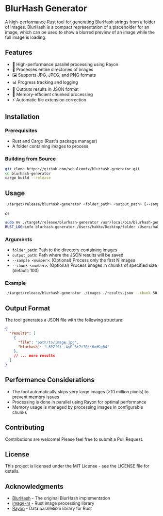 # BlurHash Generator

A high-performance Rust tool for generating BlurHash strings from a folder of images. BlurHash is a compact representation of a placeholder for an image, which can be used to show a blurred preview of an image while the full image is loading.

## Features

- 🚀 High-performance parallel processing using Rayon
- 📁 Processes entire directories of images
- 🖼️ Supports JPG, JPEG, and PNG formats
- 📊 Progress tracking and logging
- 💾 Outputs results in JSON format
- 🧠 Memory-efficient chunked processing
- ⚡ Automatic file extension correction

## Installation

### Prerequisites

- Rust and Cargo (Rust's package manager)
- A folder containing images to process

### Building from Source

```bash
git clone https://github.com/seoulcomix/blurhash-generator.git
cd blurhash-generator
cargo build --release
```

## Usage

```bash
./target/release/blurhash-generator <folder_path> <output_path> [--sample <number>] [--chunk <number>]
```

or 

```bash
sudo mv ./target/release/blurhash-generator /usr/local/bin/blurhash-generator 
RUST_LOG=info blurhash-generator /Users/hakko/Desktop/folder /Users/hakko/Desktop/test.json 
```

### Arguments

- `folder_path`: Path to the directory containing images
- `output_path`: Path where the JSON results will be saved
- `--sample <number>`: (Optional) Process only the first N images
- `--chunk <number>`: (Optional) Process images in chunks of specified size (default: 100)

### Example

```bash
./target/release/blurhash-generator ./images ./results.json --chunk 50
```

## Output Format

The tool generates a JSON file with the following structure:

```json
{
  "results": [
    {
      "file": "path/to/image.jpg",
      "blurhash": "L6PZfSi_.AyE_3t7t7R**0o#DgR4"
    },
    // ... more results
  ]
}
```

## Performance Considerations

- The tool automatically skips very large images (>10 million pixels) to prevent memory issues
- Processing is done in parallel using Rayon for optimal performance
- Memory usage is managed by processing images in configurable chunks

## Contributing

Contributions are welcome! Please feel free to submit a Pull Request.

## License

This project is licensed under the MIT License - see the LICENSE file for details.

## Acknowledgments

- [BlurHash](https://github.com/woltapp/blurhash) - The original BlurHash implementation
- [image-rs](https://github.com/image-rs/image) - Rust image processing library
- [Rayon](https://github.com/rayon-rs/rayon) - Data parallelism library for Rust

